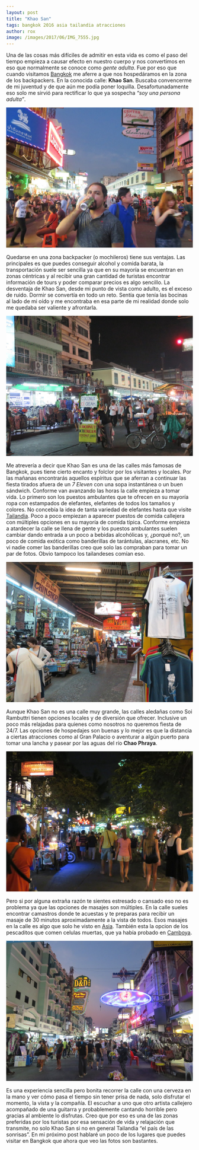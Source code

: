 ```yaml
---
layout: post
title: "Khao San"
tags: bangkok 2016 asia tailandia atracciones
author: rox
image: /images/2017/06/IMG_7555.jpg
---
```

Una de las cosas más difíciles de admitir en esta vida es como el paso del tiempo empieza a causar efecto en nuestro cuerpo y nos convertimos en eso que normalmente se conoce como *gente adulta*. Fue por eso que cuando visitamos [Bangkok](/tag/bangkok) me aferre a que nos hospedáramos en la zona de los backpackers. En la conocida  calle: **Khao San**. Buscaba convencerme de mi juventud y de que aún me podía poner loquilla. Desafortunadamente eso solo me sirvió para rectificar lo que ya sospecha *“soy una persona adulta”*.

![Geo disfrutando de una cerveza](/images/2017/06/IMG_7323.jpg)

Quedarse en una zona backpacker (o mochileros) tiene sus ventajas. Las principales es que puedes conseguir alcohol y comida barata, la transportación suele ser sencilla ya que en su mayoría se encuentran en zonas céntricas y al recibir una gran cantidad de turistas encontrar información de tours y poder comparar precios es algo sencillo. La desventaja de Khao San, desde mi punto de vista como adulto, es el exceso de ruido. Dormir se convertía en todo un reto. Sentía que tenía las bocinas al lado de mi oído y me encontraba en esa parte de mi realidad donde solo me quedaba ser valiente y afrontarla. 

![Comenzando la noche en Khao San](/images/2017/06/IMG_7328.jpg)

Me atrevería a decir que Khao San es una de las calles más famosas de Bangkok, pues tiene cierto encanto y folclor por los visitantes y locales. Por las mañanas encontrarás aquellos espíritus que se aferran a continuar las fiesta tirados afuera de un *7 Eleven* con una sopa instantánea o un buen sándwich. Conforme van avanzando las horas la calle empieza a tomar vida. Lo primero son los puestos ambulantes que te ofrecen en su mayoría ropa con estampados de elefantes, elefantes de todos los tamaños y colores. No concebía la idea de tanta variedad de elefantes hasta que visite [Tailandia](/tag/tailandia). Poco a poco empiezan a aparecer puestos de comida callejera con múltiples opciones en su mayoría de comida típica. Conforme empieza a atardecer la calle se llena de gente y los puestos ambulantes suelen cambiar dando entrada a un poco a bebidas alcohólicas y, ¿porqué no?, un poco de comida exótica como banderillas de tarántulas, alacranes, etc. No vi nadie comer las banderillas creo que solo las compraban para tomar un par de fotos. Obvio tampoco los tailandeses comían eso.

![Imparable vendimia de cosas de elefantes](/images/2017/06/IMG_7348.jpg)

Aunque Khao San no es una calle muy grande, las calles aledañas como Soi Rambuttri tienen opciones locales y de diversión que ofrecer. Inclusive un poco más relajadas para quienes como nosotros no queremos fiesta de 24/7. Las opciones de hospedajes son buenas y lo mejor es que la distancia a ciertas atracciones como al Gran Palacio o aventurar a algún puerto para tomar una lancha y pasear por las aguas del río **Chao Phraya**.

![Calle Rambuttri](/images/2017/06/IMG_7345.jpg)

Pero si por alguna extraña razón te sientes estresado o cansado eso no es problema ya que las opciones de masajes son múltiples. En la calle sueles encontrar camastros donde te acuestas y te preparas para recibir un masaje de 30 minutos aproximadamente a la vista de todos. Esos masajes en la calle es algo que solo he visto en [Asia](/tag/asia). También esta la opcion de los pescaditos que comen celulas muertas, que ya había probado en [Camboya](/tag/camboya).

![Relajarse bajo las luces de neon](/images/2017/06/IMG_7321.jpg)

Es una experiencia sencilla pero bonita recorrer la calle con una cerveza en la mano y ver cómo pasa el tiempo sin tener prisa de nada, solo disfrutar el momento, la vista y la compañía. El escuchar a uno que otro artista callejero acompañado de una guitarra y probablemente cantando horrible pero gracias al ambiente lo disfrutas. Creo que por eso es una de las zonas preferidas por los turistas por esa sensación de vida y relajación que transmite, no solo Khao San si no en general Tailandia “el país de las sonrisas”. En mi próximo post hablaré un poco de los lugares que puedes visitar en Bangkok que ahora que veo las fotos son bastantes.
 
